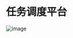 # 任务调度平台
![image](https://user-images.githubusercontent.com/29135056/155830656-968f5881-5729-4347-94fc-b5a657ea9725.png)
